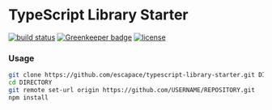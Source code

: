 # TypeScript Library Starter

[![build status](https://travis-ci.org/escapace/typescript-library-starter.svg?branch=master)](https://travis-ci.org/escapace/typescript-library-starter)
[![Greenkeeper badge](https://badges.greenkeeper.io/escapace/typescript-library-starter.svg)](https://greenkeeper.io/)
[![license](https://img.shields.io/badge/license-Mozilla%20Public%20License%20Version%202.0-blue.svg)]()

### Usage

```bash
git clone https://github.com/escapace/typescript-library-starter.git DIRECTORY
cd DIRECTORY
git remote set-url origin https://github.com/USERNAME/REPOSITORY.git
npm install
```
